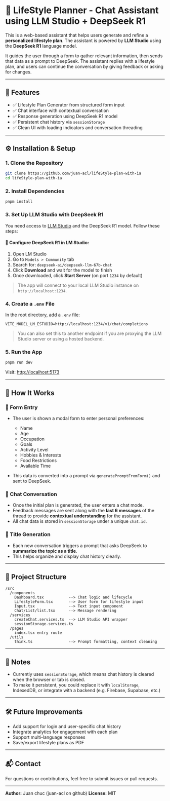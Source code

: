# 🧠 LifeStyle Planner - Chat Assistant using LLM Studio + DeepSeek R1

This is a web-based assistant that helps users generate and refine a **personalized lifestyle plan**. The assistant is powered by **LLM Studio** using the **DeepSeek R1** language model.

It guides the user through a form to gather relevant information, then sends that data as a prompt to DeepSeek. The assistant replies with a lifestyle plan, and users can continue the conversation by giving feedback or asking for changes.

---

## 📌 Features

- ✅ Lifestyle Plan Generator from structured form input
- ✅ Chat interface with contextual conversation
- ✅ Response generation using DeepSeek R1 model
- ✅ Persistent chat history via `sessionStorage`
- ✅ Clean UI with loading indicators and conversation threading

---

## ⚙️ Installation & Setup

### 1. Clone the Repository

```bash
git clone https://github.com/juan-acl/lifeStyle-plan-with-ia
cd lifeStyle-plan-with-ia
```

### 2. Install Dependencies

```bash
pnpm install
```

### 3. Set Up LLM Studio with DeepSeek R1

You need access to [LLM Studio](https://lmstudio.ai/) and the DeepSeek R1 model. Follow these steps:

#### 🔧 Configure DeepSeek R1 in LM Studio:

1. Open LM Studio
2. Go to `Models > Community` tab
3. Search for: `deepseek-ai/deepseek-llm-67b-chat`
4. Click **Download** and wait for the model to finish
5. Once downloaded, click **Start Server** (on port `1234` by default)

> The app will connect to your local LLM Studio instance on `http://localhost:1234`.

### 4. Create a `.env` File

In the root directory, add a `.env` file:

```env
VITE_MODEL_LM_ESTUDIO=http://localhost:1234/v1/chat/completions
```

> You can also set this to another endpoint if you are proxying the LLM Studio server or using a hosted backend.

### 5. Run the App

```bash
pnpm run dev
```

Visit: [http://localhost:5173](http://localhost:5173)

---

## 🧾 How It Works

### 🔹 Form Entry

- The user is shown a modal form to enter personal preferences:
  - Name
  - Age
  - Occupation
  - Goals
  - Activity Level
  - Hobbies & Interests
  - Food Restrictions
  - Available Time

- This data is converted into a prompt via `generatePromptFromForm()` and sent to DeepSeek.

### 🔹 Chat Conversation

- Once the initial plan is generated, the user enters a chat mode.
- Feedback messages are sent along with the **last 6 messages** of the thread to provide **contextual understanding** for the assistant.
- All chat data is stored in `sessionStorage` under a unique `chat.id`.

### 🔹 Title Generation

- Each new conversation triggers a prompt that asks DeepSeek to **summarize the topic as a title**.
- This helps organize and display chat history clearly.

---

## 📁 Project Structure

```
/src
  /components
    Dashboard.tsx           --> Chat logic and lifecycle
    LifestyleForm.tsx       --> User form for lifestyle input
    Input.tsx               --> Text input component
    Chat/List/list.tsx      --> Message rendering
  /services
    createChat.services.ts  --> LLM Studio API wrapper
    sessionStorage.services.ts
  /pages
    index.tsx entry route
  /utils
    think.ts                --> Prompt formatting, context cleaning
```

---

## 🔐 Notes

- Currently uses `sessionStorage`, which means chat history is cleared when the browser or tab is closed.
- To make it persistent, you could replace it with `localStorage`, IndexedDB, or integrate with a backend (e.g. Firebase, Supabase, etc.)

---

## 🛠️ Future Improvements

- Add support for login and user-specific chat history
- Integrate analytics for engagement with each plan
- Support multi-language responses
- Save/export lifestyle plans as PDF

---

## 📬 Contact

For questions or contributions, feel free to submit issues or pull requests.

---

**Author:** Juan chuc (juan-acl on github)
**License:** MIT
